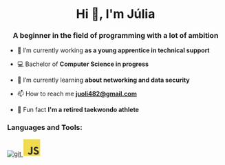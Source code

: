 <h1 align="center">Hi 👋, I'm Júlia</h1>
<h3 align="center">A beginner in the field of programming with a lot of ambition</h3>

- 🔭 I’m currently working **as a young apprentice in technical support**

- 💻 Bachelor of **Computer Science in progress**

- 🌱 I’m currently learning **about networking and data security**

- 📫 How to reach me **juoli482@gmail.com**

- 🎇 Fun fact **I'm a retired taekwondo athlete**


<p align="left">
</p>

<h3 align="left">Languages and Tools:</h3>
<p align="left"> <a href="https://git-scm.com/" target="_blank" rel="noreferrer"> <img src="https://www.vectorlogo.zone/logos/git-scm/git-scm-icon.svg" alt="git" width="40" height="40"/> </a> <a href="https://developer.mozilla.org/en-US/docs/Web/JavaScript" target="_blank" rel="noreferrer"> <img src="https://raw.githubusercontent.com/devicons/devicon/master/icons/javascript/javascript-original.svg" alt="javascript" width="40" height="40"/> </a> </p>
